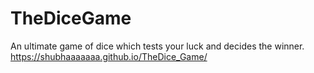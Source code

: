 # TheDiceGame
An ultimate game of dice which tests your luck and decides the winner.
https://shubhaaaaaaa.github.io/TheDice_Game/
